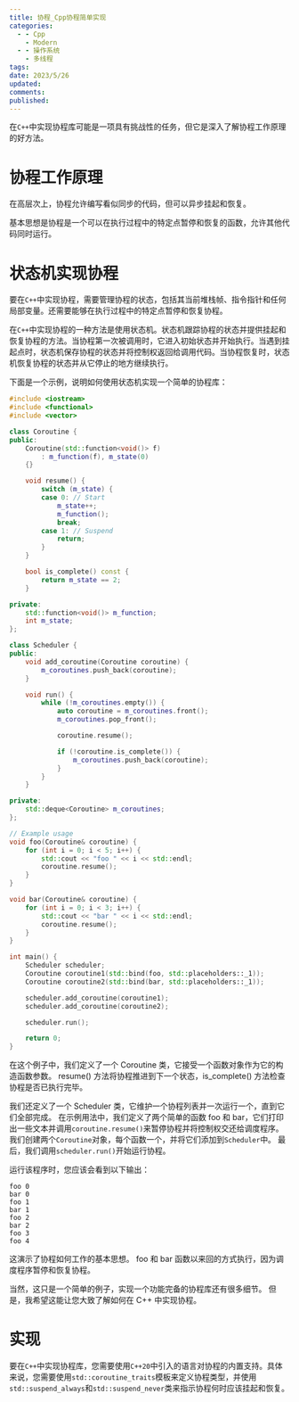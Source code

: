 ```yaml
---
title: 协程_Cpp协程简单实现
categories:
  - - Cpp
    - Modern
  - - 操作系统
    - 多线程
tags: 
date: 2023/5/26
updated: 
comments: 
published:
---
```


在`C++`中实现协程库可能是一项具有挑战性的任务，但它是深入了解协程工作原理的好方法。 

# 协程工作原理

在高层次上，协程允许编写看似同步的代码，但可以异步挂起和恢复。 

基本思想是协程是一个可以在执行过程中的特定点暂停和恢复的函数，允许其他代码同时运行。

# 状态机实现协程

要在`C++`中实现协程，需要管理协程的状态，包括其当前堆栈帧、指令指针和任何局部变量。还需要能够在执行过程中的特定点暂停和恢复协程。

在`C++`中实现协程的一种方法是使用状态机。状态机跟踪协程的状态并提供挂起和恢复协程的方法。当协程第一次被调用时，它进入初始状态并开始执行。当遇到挂起点时，状态机保存协程的状态并将控制权返回给调用代码。当协程恢复时，状态机恢复协程的状态并从它停止的地方继续执行。

下面是一个示例，说明如何使用状态机实现一个简单的协程库：

```cpp
#include <iostream>
#include <functional>
#include <vector>

class Coroutine {
public:
    Coroutine(std::function<void()> f)
        : m_function(f), m_state(0)
    {}

    void resume() {
        switch (m_state) {
        case 0: // Start
            m_state++;
            m_function();
            break;
        case 1: // Suspend
            return;
        }
    }

    bool is_complete() const {
        return m_state == 2;
    }

private:
    std::function<void()> m_function;
    int m_state;
};

class Scheduler {
public:
    void add_coroutine(Coroutine coroutine) {
        m_coroutines.push_back(coroutine);
    }

    void run() {
        while (!m_coroutines.empty()) {
            auto coroutine = m_coroutines.front();
            m_coroutines.pop_front();

            coroutine.resume();

            if (!coroutine.is_complete()) {
                m_coroutines.push_back(coroutine);
            }
        }
    }

private:
    std::deque<Coroutine> m_coroutines;
};

// Example usage
void foo(Coroutine& coroutine) {
    for (int i = 0; i < 5; i++) {
        std::cout << "foo " << i << std::endl;
        coroutine.resume();
    }
}

void bar(Coroutine& coroutine) {
    for (int i = 0; i < 3; i++) {
        std::cout << "bar " << i << std::endl;
        coroutine.resume();
    }
}

int main() {
    Scheduler scheduler;
    Coroutine coroutine1(std::bind(foo, std::placeholders::_1));
    Coroutine coroutine2(std::bind(bar, std::placeholders::_1));

    scheduler.add_coroutine(coroutine1);
    scheduler.add_coroutine(coroutine2);

    scheduler.run();

    return 0;
}
```

在这个例子中，我们定义了一个 Coroutine 类，它接受一个函数对象作为它的构造函数参数。 resume() 方法将协程推进到下一个状态，is_complete() 方法检查协程是否已执行完毕。

我们还定义了一个 Scheduler 类，它维护一个协程列表并一次运行一个，直到它们全部完成。 在示例用法中，我们定义了两个简单的函数 foo 和 bar，它们打印出一些文本并调用`coroutine.resume()`来暂停协程并将控制权交还给调度程序。我们创建两个`Coroutine`对象，每个函数一个，并将它们添加到`Scheduler`中。 最后，我们调用`scheduler.run()`开始运行协程。

运行该程序时，您应该会看到以下输出：

```
foo 0
bar 0
foo 1
bar 1
foo 2
bar 2
foo 3
foo 4
```

这演示了协程如何工作的基本思想。 foo 和 bar 函数以来回的方式执行，因为调度程序暂停和恢复协程。

当然，这只是一个简单的例子，实现一个功能完备的协程库还有很多细节。 但是，我希望这能让您大致了解如何在 C++ 中实现协程。

# 实现

要在`C++`中实现协程库，您需要使用`C++20`中引入的语言对协程的内置支持。具体来说，您需要使用`std::coroutine_traits`模板来定义协程类型，并使用`std::suspend_always`和`std::suspend_never`类来指示协程何时应该挂起和恢复。
